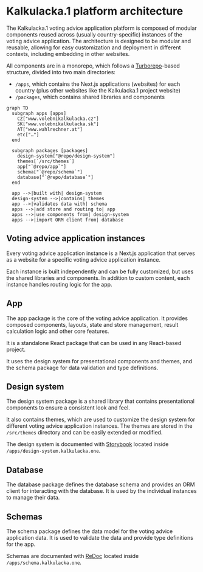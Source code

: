 # Kalkulacka.1 platform architecture

The Kalkulacka.1 voting advice application platform is composed of modular components reused across (usually country-specific) instances of the voting advice application. The architecture is designed to be modular and reusable, allowing for easy customization and deployment in different contexts, including embedding in other websites.

All components are in a monorepo, which follows a [Turborepo](https://turborepo.com)-based structure, divided into two main directories:

- `/apps`, which contains the Next.js applications (websites) for each country (plus other websites like the Kalkulacka.1 project website)
- `/packages`, which contains shared libraries and components

```mermaid
graph TD
  subgraph apps [apps]
    CZ["www.volebnikalkulacka.cz"]
    SK["www.volebnikalkulacka.sk"]
    AT["www.wahlrechner.at"]
    etc["…"]
  end
  
  subgraph packages [packages]
    design-system["@repo/design-system"]
    themes[`/src/themes`]
    app["`@repo/app`"]
    schema["`@repo/schema`"]
    database["`@repo/database`"]
  end
  
  app -->|built with| design-system
  design-system -->|contains| themes
  app -->|validates data with| schema
  apps -->|add store and routing to| app
  apps -->|use components from| design-system
  apps -->|import ORM client from| database
```

## Voting advice application instances

Every voting advice application instance is a Next.js application that serves as a website for a specific voting advice application instance.

Each instance is built independently and can be fully customized, but uses the shared libraries and components. In addition to custom content, each instance handles routing logic for the app.

## App

The app package is the core of the voting advice application. It provides composed components, layouts, state and store management, result calculation logic and other core features.

It is a standalone React package that can be used in any React-based project.

It uses the design system for presentational components and themes, and the schema package for data validation and type definitions.

## Design system

The design system package is a shared library that contains presentational components to ensure a consistent look and feel.

It also contains themes, which are used to customize the design system for different voting advice application instances. The themes are stored in the `/src/themes` directory and can be easily extended or modified.

The design system is documented with [Storybook](https://storybook.js.org) located inside `/apps/design-system.kalkulacka.one`.

## Database

The database package defines the database schema and provides an ORM client for interacting with the database. It is used by the individual instances to manage their data.

## Schemas

The schema package defines the data model for the voting advice application data. It is used to validate the data and provide type definitions for the app.

Schemas are documented with [ReDoc](https://redocly.com) located inside `/apps/schema.kalkulacka.one`.
